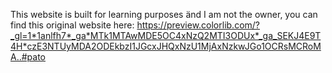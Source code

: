 This website is built for learning purposes änd I am not the owner, you can find this original website here: https://preview.colorlib.com/?_gl=1*1anlfh7*_ga*MTk1MTAwMDE5OC4xNzQ2MTI3ODUx*_ga_SEKJ4E9T4H*czE3NTUyMDA2ODEkbzI1JGcxJHQxNzU1MjAxNzkwJGo1OCRsMCRoMA..#pato 